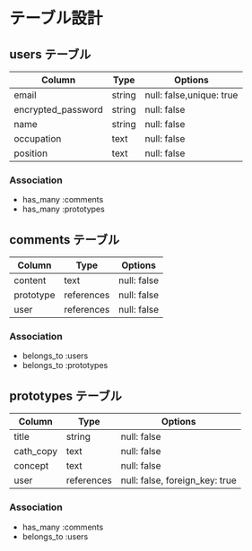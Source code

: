 # テーブル設計

## users テーブル

| Column             | Type   | Options     |
| ------------------ | ------ | ----------- |
| email              | string | null: false,unique: true |
| encrypted_password | string | null: false |
| name               | string | null: false |
| occupation         | text   | null: false |
| position           | text   | null: false |

### Association

- has_many :comments
- has_many :prototypes

## comments テーブル

| Column | Type   | Options     |
| ------ | ------ | ----------- |
| content   | text | null: false |
| prototype | references | null: false |
| user | references | null: false |

### Association

- belongs_to :users
- belongs_to :prototypes

## prototypes テーブル

| Column | Type       | Options                        |
| ------   | ---------- | ------------------------------ |
| title    | string| null: false |
| cath_copy| text | null: false |
| concept  | text | null: false |
| user     | references | null: false, foreign_key: true |

### Association

- has_many :comments
- belongs_to :users